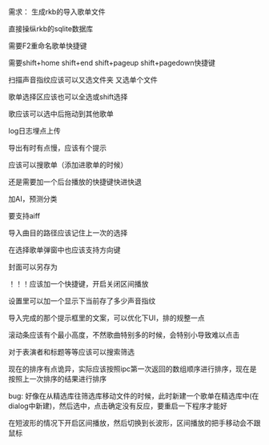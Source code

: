 需求：
生成rkb的导入歌单文件

直接操纵rkb的sqlite数据库

需要F2重命名歌单快捷键

需要shift+home shift+end  shift+pageup shift+pagedown快捷键

扫描声音指纹应该可以又选文件夹 又选单个文件

歌单选择区应该也可以全选或shift选择

歌应该可以选中后拖动到其他歌单

log日志埋点上传

导出有时有点慢，应该有个提示

应该可以搜歌单（添加进歌单的时候）

还是需要加一个后台播放的快捷键快进快退

加AI，预测分类

要支持aiff

导入曲目的路径应该记住上一次的选择

在选择歌单弹窗中也应该支持方向键

封面可以另存为

！！！应该加一个快捷键，开启关闭区间播放

设置里可以加一个显示下当前存了多少声音指纹

导入完成的那个提示框里的文案，可以优化下UI，排的规整一点

滚动条应该有个最小高度，不然歌曲特别多的时候，会特别小导致难以点击

对于表演者和标题等等应该可以搜索筛选

现在的排序有点诡异，实际应该按照ipc第一次返回的数组顺序进行排序，现在是按照上一次排序的结果进行排序

bug:
好像在从精选库往筛选库移动文件的时候，此时新建一个歌单在精选库中(在dialog中新建)，然后选中，点击确定没有反应，要重启一下程序才能好

在短波形的情况下开启区间播放，然后切换到长波形，区间播放的把手移动会不跟鼠标